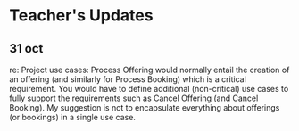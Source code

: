 # Teacher's Updates
## 31 oct
re: Project use cases: Process Offering would normally entail the creation of an offering (and similarly for Process Booking) which is a critical requirement. You would have to define additional (non-critical) use cases to fully support the requirements such as Cancel Offering (and Cancel Booking). My suggestion is not to encapsulate everything about offerings (or bookings) in a single use case.
